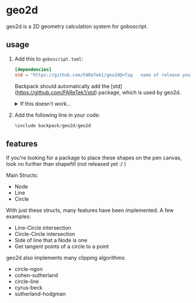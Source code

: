 # geo2d
geo2d is a 2D geometry calculation system for goboscript. 

## usage
1. Add this to `goboscript.toml`:
    ```toml
    [dependencies]
    std = "https://github.com/FAReTek1/geo2d@<Tag   name of release you want to use>"
    ```
    Backpack should automatically add the [std] (https://github.com/FAReTek1/std) package, which is used by geo2d.

    <details>
    <summary>If this doesn't work...</summary>
    If it doesn't work (which is happening to me right now, copy the dependencies from the  `goboscript.toml` file that can be found in  the corresponding geo2d release):

    ```toml
    [dependencies]
    geo2d = "https://github.com/FAReTek1/geo2d@v0.  0.1"
    std = "https://github.com/FAReTek1/std@v0.0.    5b2"
    ```
    </details>

2. Add the following line in your code:
    ```rs
    %include backpack/geo2d/geo2d
    ```

## features

If you're looking for a package to place these shapes on the pen canvas, look no further than shapefill (not released yet :/ )

Main Structs:
- Node
- Line
- Circle

With just these structs, many features have been implemented. A few examples:
- Line-Circle intersection
- Circle-Circle intersection
- Side of line that a Node is one
- Get tangent points of a circle to a point

geo2d also implements many clipping algorithms:
- circle-ngon
- cohen-sutherland
- circle-line
- cyrus-beck
- sutherland-hodgman

